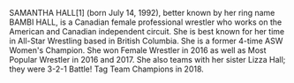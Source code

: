 SAMANTHA HALL[1] (born July 14, 1992), better known by her ring name BAMBI HALL, is a Canadian female professional wrestler who works on the American and Canadian independent circuit. She is best known for her time in All-Star Wrestling based in British Columbia. She is a former 4-time ASW Women's Champion. She won Female Wrestler in 2016 as well as Most Popular Wrestler in 2016 and 2017. She also teams with her sister Lizza Hall; they were 3-2-1 Battle! Tag Team Champions in 2018.
